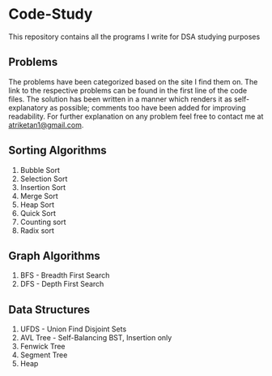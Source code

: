 # Code-Study
This repository contains all the programs I write for DSA studying purposes

## Problems
The problems have been categorized based on the site I find them on. The link to the respective problems can be found in the first line of the code files. The solution has been written in a manner which renders it as self-explanatory as possible; comments too have been added for improving readability. For further explanation on any problem feel free to contact me at atriketan1@gmail.com.

## Sorting Algorithms
1. Bubble Sort
2. Selection Sort
3. Insertion Sort
4. Merge Sort
5. Heap Sort
6. Quick Sort
7. Counting sort
8. Radix sort

## Graph Algorithms
1. BFS - Breadth First Search
2. DFS - Depth First Search

## Data Structures
1. UFDS - Union Find Disjoint Sets
2. AVL Tree - Self-Balancing BST, Insertion only
3. Fenwick Tree
4. Segment Tree
5. Heap

